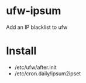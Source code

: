 # ufw-ipsum
Add an IP blacklist to ufw

# Install
* /etc/ufw/after.init
* /etc/cron.daily/ipsum2ipset

